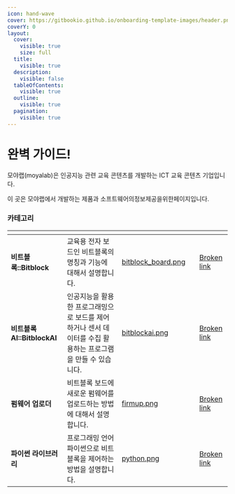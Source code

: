 ```yaml
---
icon: hand-wave
cover: https://gitbookio.github.io/onboarding-template-images/header.png
coverY: 0
layout:
  cover:
    visible: true
    size: full
  title:
    visible: true
  description:
    visible: false
  tableOfContents:
    visible: true
  outline:
    visible: true
  pagination:
    visible: true
---
```


# 완벽 가이드!

모야랩(moyalab)은 인공지능 관련 교육 콘텐츠를 개발하는 ICT 교육 콘텐츠 기업입니다.

이  곳은 모야랩에서 개발하는 제품과 소프트웨어의정보제공을위한페이지입니다.     &#x20;

### 카테고리

<table data-view="cards"><thead><tr><th></th><th></th><th data-hidden data-card-cover data-type="files"></th><th data-hidden></th><th data-hidden data-card-target data-type="content-ref"></th></tr></thead><tbody><tr><td><strong>비트블록::Bitblock</strong></td><td>교육용 전자 보드인 비트블록의 명칭과 기능에 대해서 설명합니다.</td><td><a href=".gitbook/assets/bitblock_board.png">bitblock_board.png</a></td><td></td><td><a href="broken-reference">Broken link</a></td></tr><tr><td><strong>비트블록AI::BitblockAI</strong></td><td>인공지능을 활용한 프로그래밍으로 보드를 제어하거나 센서 데이터를 수집   활용하는  프로그램을 만들 수 있습니다.</td><td><a href=".gitbook/assets/bitblockai.png">bitblockai.png</a></td><td></td><td><a href="broken-reference">Broken link</a></td></tr><tr><td><strong>펌웨어 업로더</strong></td><td>비트블록 보드에 새로운 펌웨어를 업로드하는 방법에 대해서 설명합니다.</td><td><a href=".gitbook/assets/firmup.png">firmup.png</a></td><td></td><td><a href="broken-reference">Broken link</a></td></tr><tr><td><strong>파이썬 라이브러리</strong></td><td>프로그래밍 언어 파이썬으로 비트블록을 제어하는 방법을 설명합니다.</td><td><a href=".gitbook/assets/python.png">python.png</a></td><td></td><td><a href="broken-reference">Broken link</a></td></tr></tbody></table>
